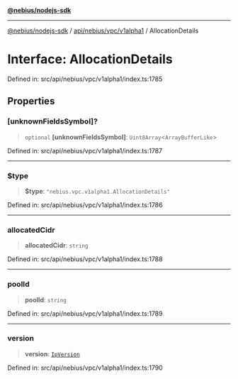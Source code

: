 [**@nebius/nodejs-sdk**](../../../../../README.md)

---

[@nebius/nodejs-sdk](../../../../../README.md) / [api/nebius/vpc/v1alpha1](../README.md) / AllocationDetails

# Interface: AllocationDetails

Defined in: src/api/nebius/vpc/v1alpha1/index.ts:1785

## Properties

### \[unknownFieldsSymbol\]?

> `optional` **\[unknownFieldsSymbol\]**: `Uint8Array`\<`ArrayBufferLike`\>

Defined in: src/api/nebius/vpc/v1alpha1/index.ts:1787

---

### $type

> **$type**: `"nebius.vpc.v1alpha1.AllocationDetails"`

Defined in: src/api/nebius/vpc/v1alpha1/index.ts:1786

---

### allocatedCidr

> **allocatedCidr**: `string`

Defined in: src/api/nebius/vpc/v1alpha1/index.ts:1788

---

### poolId

> **poolId**: `string`

Defined in: src/api/nebius/vpc/v1alpha1/index.ts:1789

---

### version

> **version**: [`IpVersion`](../type-aliases/IpVersion.md)

Defined in: src/api/nebius/vpc/v1alpha1/index.ts:1790
